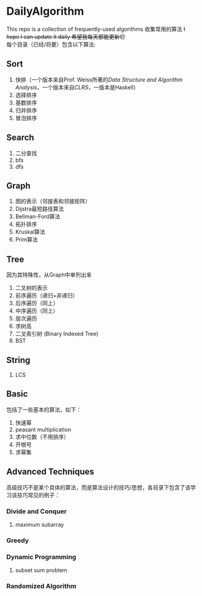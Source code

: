 # DailyAlgorithm
This repo is a collection of frequently-used algorithms 收集常用的算法
~~I hope I can update it daily 希望我每天都能更新它~~  
每个目录（已经/将要）包含以下算法:  
## Sort  
1. 快排（一个版本来自Prof. Weiss所著的*Data Structure and Algorithm Analysis*，一个版本来自*CLRS*，一版本是Haskell）  
2. 选择排序  
3. 基数排序  
4. 归并排序  
5. 冒泡排序  
## Search    
1. 二分查找  
2. bfs
3. dfs  
## Graph  
1. 图的表示（邻接表和邻接矩阵）
2. Dijstra最短路径算法
3. Bellman-Ford算法
4. 拓扑排序
5. Kruskal算法
6. Prim算法  
## Tree  
因为其特殊性，从Graph中单列出来  
1. 二叉树的表示
2. 前序遍历（递归+非递归）  
3. 后序遍历（同上）  
4. 中序遍历（同上）  
5. 层次遍历  
6. 求树高  
7. 二叉索引树 (Binary Indexed Tree)
8. BST
## String  
1. LCS  
## Basic
包括了一些基本的算法，如下：
1. 快速幂  
2. peasant multiplication  
3. 求中位数（不用排序）  
4. 开根号
5. 求幂集
## Advanced Techniques  
高级技巧不是某个具体的算法，而是算法设计的技巧/思想，各目录下包含了该学习该技巧常见的例子：
### Divide and Conquer
1. maximum subarray
### Greedy
### Dynamic Programming
1. subset sum problem
### Randomized Algorithm
